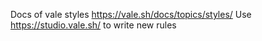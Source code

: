 Docs of vale styles https://vale.sh/docs/topics/styles/
Use https://studio.vale.sh/ to write new rules
